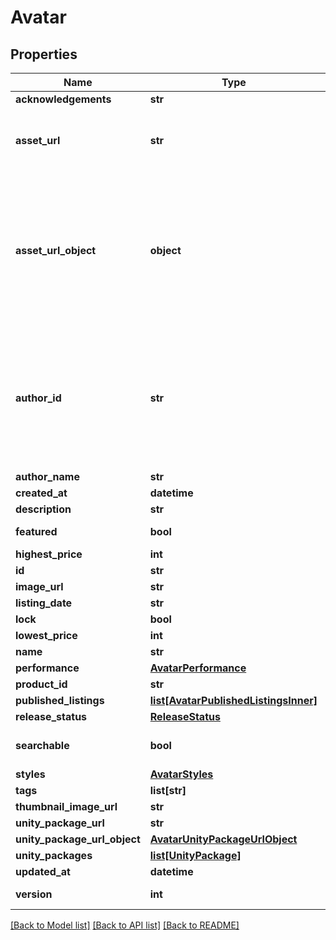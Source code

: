 # Avatar



## Properties
Name | Type | Description | Notes
------------ | ------------- | ------------- | -------------
**acknowledgements** | **str** |  | [optional] 
**asset_url** | **str** | Not present from general search &#x60;/avatars&#x60;, only on specific requests &#x60;/avatars/{avatarId}&#x60;. | [optional] 
**asset_url_object** | **object** | Not present from general search &#x60;/avatars&#x60;, only on specific requests &#x60;/avatars/{avatarId}&#x60;. **Deprecation:** &#x60;Object&#x60; has unknown usage/fields, and is always empty. Use normal &#x60;Url&#x60; field instead. | [optional] 
**author_id** | **str** | A users unique ID, usually in the form of &#x60;usr_c1644b5b-3ca4-45b4-97c6-a2a0de70d469&#x60;. Legacy players can have old IDs in the form of &#x60;8JoV9XEdpo&#x60;. The ID can never be changed. | 
**author_name** | **str** |  | 
**created_at** | **datetime** |  | 
**description** | **str** |  | 
**featured** | **bool** |  | [default to False]
**highest_price** | **int** |  | [optional] 
**id** | **str** |  | 
**image_url** | **str** |  | 
**listing_date** | **str** |  | 
**lock** | **bool** |  | [optional] 
**lowest_price** | **int** |  | [optional] 
**name** | **str** |  | 
**performance** | [**AvatarPerformance**](AvatarPerformance.md) |  | 
**product_id** | **str** |  | [optional] 
**published_listings** | [**list[AvatarPublishedListingsInner]**](AvatarPublishedListingsInner.md) |  | [optional] 
**release_status** | [**ReleaseStatus**](ReleaseStatus.md) |  | 
**searchable** | **bool** |  | [optional] [default to False]
**styles** | [**AvatarStyles**](AvatarStyles.md) |  | 
**tags** | **list[str]** |   | 
**thumbnail_image_url** | **str** |  | 
**unity_package_url** | **str** |  | 
**unity_package_url_object** | [**AvatarUnityPackageUrlObject**](AvatarUnityPackageUrlObject.md) |  | 
**unity_packages** | [**list[UnityPackage]**](UnityPackage.md) |  | 
**updated_at** | **datetime** |  | 
**version** | **int** |  | [default to 0]

[[Back to Model list]](../README.md#documentation-for-models) [[Back to API list]](../README.md#documentation-for-api-endpoints) [[Back to README]](../README.md)



